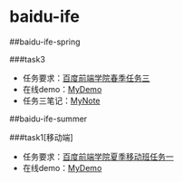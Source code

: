 # baidu-ife

##baidu-ife-spring

###task3 

* 任务要求：[百度前端学院春季任务三](https://github.com/baidu-ife/ife/tree/master/2015_spring/task/task0003)
* 在线demo：[MyDemo](http://newql.github.io/baidu-ife/task3_spring/)
* 任务三笔记：[MyNote](http://blog.csdn.net/newbie_ljm)

##baidu-ife-summer

###task1[移动端]

* 任务要求：[百度前端学院夏季移动班任务一](https://github.com/baidu-ife/ife/blob/master/2015_summer/task/mob_qihang_01.md)
* 在线demo：[MyDemo](http://newql.github.io/baidu-ife/task1_summer/)
